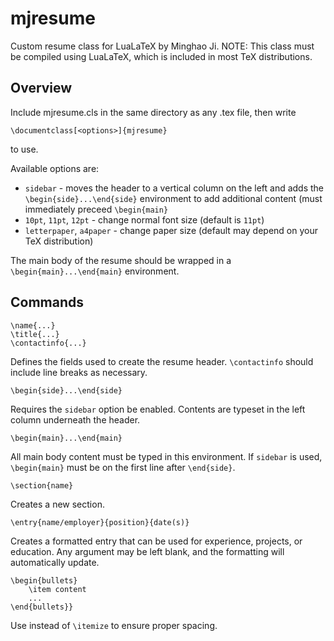mjresume
========
Custom resume class for LuaLaTeX by Minghao Ji.
NOTE: This class must be compiled using LuaLaTeX, which is included in most TeX distributions.

Overview
--------
Include mjresume.cls in the same directory as any
.tex file, then write
	
	\documentclass[<options>]{mjresume}
	
to use.

Available options are:

* `sidebar` - moves the header to a vertical column on the left and adds the
	`\begin{side}...\end{side}` environment to add additional content (must
    immediately preceed `\begin{main}`
* `10pt`, `11pt`, `12pt` - change normal font size (default is `11pt`)
* `letterpaper`, `a4paper` - change paper size (default may depend on your TeX distribution)

The main body of the resume should be wrapped in a `\begin{main}...\end{main}`
environment.

Commands
--------

    \name{...}
    \title{...}
    \contactinfo{...}
    
Defines the fields used to create the resume header. `\contactinfo` should include line breaks as necessary.

    \begin{side}...\end{side}
    
Requires the `sidebar` option be enabled. Contents are typeset in the left column underneath the header.

    \begin{main}...\end{main}
    
All main body content must be typed in this environment. If `sidebar` is used, `\begin{main}` must be on the first line after `\end{side}`.

    \section{name}

Creates a new section.

    \entry{name/employer}{position}{date(s)}

Creates a formatted entry that can be used for experience, projects, or
education. Any argument may be left blank, and the formatting will
automatically update.

    \begin{bullets}
        \item content
        ...
    \end{bullets}}

Use instead of `\itemize` to ensure proper spacing.
